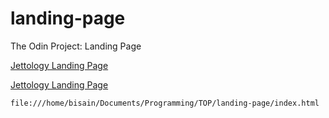# landing-page
The Odin Project: Landing Page


[Jettology Landing Page](file:///home/bisain/Documents/Programming/TOP/landing-page/index.html)


[Jettology Landing Page](//file:///home/bisain/Documents/Programming/TOP/landing-page/index.html)
 
`
file:///home/bisain/Documents/Programming/TOP/landing-page/index.html
`

